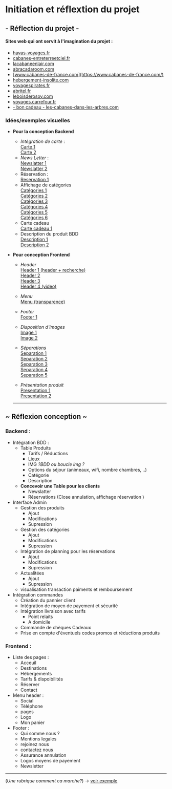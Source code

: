 # Initiation et réflextion du projet

##  - Réflection du projet -
#### Sites web qui ont servit à l'imagination du projet :
- [havas-voyages.fr](https://www.havas-voyages.fr/)
- [cabanes-entreterreetciel.fr](https://www.cabanes-entreterreetciel.fr/)
- [lacabaneenlair.com](https://www.lacabaneenlair.com/fr/)
- [abracadaroom.com](https://www.abracadaroom.com/fr/ )
- [www.cabanes-de-france.com](https://www.cabanes-de-france.com/)
- [hebergement-insolite.com](https://www.hebergement-insolite.com)
- [voyagespirates.fr](https://www.voyagespirates.fr/destinations)
- [abritel.fr](https://www.abritel.fr/guides-voyage/type-de-vacances/insolite)
- [leboisderosoy.com](https://www.leboisderosoy.com/)
- [voyages.carrefour.fr](https://voyages.carrefour.fr/)
- [- bon cadeau - les-cabanes-dans-les-arbres.com](https://www.les-cabanes-dans-les-arbres.com/cabane-bon-cadeau.html)

### Idées/exemples visuelles
- **Pour la conception Backend** 
    - _Intégration de carte_ :  
    [Carte 1](https://www.dropbox.com/s/s4cnl3l2qvfgboi/Sans-titre-3.jpg?dl=0)  
    [Carte 2](https://www.dropbox.com/s/brj5jbu1foekqop/Sans-titre-8.jpg?dl=0)
    - _News Letter_ :   
    [Newslatter 1](https://www.dropbox.com/s/4vtxkayzxulbiqm/newslatter.PNG?dl=0)  
    [Newslatter 2](https://www.dropbox.com/s/271hakk38yga92v/Sans-titre-13.jpg?dl=0)
    - Réservation :  
    [Reservation 1](https://www.dropbox.com/s/kfufgyusvqhb80j/Sans-titre-7.jpg?dl=0)
    - Affichage de catégories  
    [Catégories 1](https://www.dropbox.com/s/4qeaj1k5og03w46/Sans-titre-15.jpg?dl=0)  
    [Catégories 2](https://www.dropbox.com/s/w4br34g3w6hd1jc/Capture1.PNG?dl=0)  
    [Catégories 3](https://www.dropbox.com/s/tlbvb0swekrm4nd/Sans-titre-2.jpg?dl=0)  
    [Catégories 4](https://www.dropbox.com/s/19ac0ou7sk8gqvj/Sans-titre-4.jpg?dl=0)  
    [Catégories 5](https://www.dropbox.com/s/30db4kv7zobycvq/Sans-titre-9.jpg?dl=0)  
    [Catégories 6](https://www.dropbox.com/s/cgfacgnqtqe8kqm/Sans-titre-10.jpg?dl=0)
    - Carte cadeau   
    [Carte cadeau 1](https://www.dropbox.com/s/qbk6wh4rnewmoze/Carte%20cadeaux.PNG?dl=0)
    - Description du produit BDD  
    [Description 1](https://www.dropbox.com/s/a6fdwzh2ohoybc1/Capture3.PNG?dl=0)  
    [Description 2](https://www.dropbox.com/s/utqf9airwwvlz2e/Capture8.PNG?dl=0)

- **Pour conception Frontend**
    - _Header_   
    [Header 1 (header + recherche)](https://www.dropbox.com/s/nbtm50lz994ckfs/Capture.PNG?dl=0)  
    [Header 2](Img_inspiration/Capture6.PNG)  
    [Header 3](https://www.dropbox.com/s/7owd2cesddjsknp/Sans-titre-12.jpg?dl=0)  
    [Header 4 (video)](https://www.dropbox.com/s/7na6p9dsiuszpe1/video-header.jpg?dl=0)
    - _Menu_   
    [Menu (transparence)](https://www.dropbox.com/s/900zh58i5pgifgn/over%20transparance.PNG?dl=0)  
    - _Footer_  
    [Footer 1](https://www.dropbox.com/s/348imdgk4mvdhmw/footer.jpg?dl=0)
    - _Disposition d'images_  
    [Image 1](https://www.dropbox.com/s/posoupgrxcygjbd/Capture4.PNG?dl=0)  
    [Image 2](https://www.dropbox.com/s/4lj0g7oelqw576j/Capture4-1.PNG?dl=0)
    - _Séparations_  
    [Separation 1](https://www.dropbox.com/s/fh2xxrp3vlqww2w/Capture5.PNG?dl=0)  
    [Separation 2](https://www.dropbox.com/s/r94mcsf411s6noa/Capture7.PNG?dl=0)  
    [Separation 3](https://www.dropbox.com/s/zh1qaaxsaxe1pfa/Capture10.PNG?dl=0)  
    [Separation 4](https://www.dropbox.com/s/cpd77n4ssy5bw02/Capture11.PNG?dl=0)  
    [Separation 5](https://www.dropbox.com/s/9ubjnv8dznffrxf/Capture12.PNG?dl=0)

    - _Présentation produit_  
    [Presentation 1](https://www.dropbox.com/s/y77a98dj3qxriuz/pr%C3%A9sentation%20cabane.PNG?dl=0)  
    [Presentation 2](https://www.dropbox.com/s/ttgimv06k03q9hd/Sans-titre-6.jpg?dl=0)
    ***

##  ~ Réflexion conception ~
### Backend :
- Intégration BDD : 
    - Table Produits
        * Tarifs / Réductions
        * Lieux
        * IMG _?BDD ou boucle img ?_
        * Options du séjour (animeaux, wifi, nombre chambres, ..)
        * Catégorie
        * Description
    - **Concevoir une Table pour les clients**
        * Newslatter
        * Réservations (Close annulation, affichage réservation )
- Interface Admin
    - Gestion des produits
        * Ajout
        * Modifications
        * Supression
    - Gestion des catégories
        * Ajout
        * Modifications
        * Supression
    - Intégration de planning pour les réservations 
        * Ajout
        * Modifications
        * Supression
    - Actualitées
        * Ajout
        * Supression
    - visualisation transaction paiments et remboursement
- Intégration commandes
    - Création du pannier client
    - Intégration de moyen de payement et sécurité
    - Intégration livraison avec tarifs
        * Point relaits
        * A domicile
    - Commande de chèques Cadeaux
    - Prise en compte d'éventuels codes promos et réductions produits
    
### Frontend :

- Liste des pages :
    - Acceuil
    - Destinations
    - Hébergements
    - Tarifs & dispoibilités
    - Réserver
    - Contact
- Menu header :
    - Social
    - Téléphone
    - pages 
    - Logo
    - Mon panier
- Footer :
    - Qui somme nous ?
    - Mentions legales
    - rejoinez nous
    - contactez nous
    - Assurance annulation
    - Logos moyens de payement
    - Newsletter
    
***
(_Une rubrique comment ca marche?_) -> [voir exemple](https://www.abracadaroom.com/fr/commercialiser-location-insolite/)



